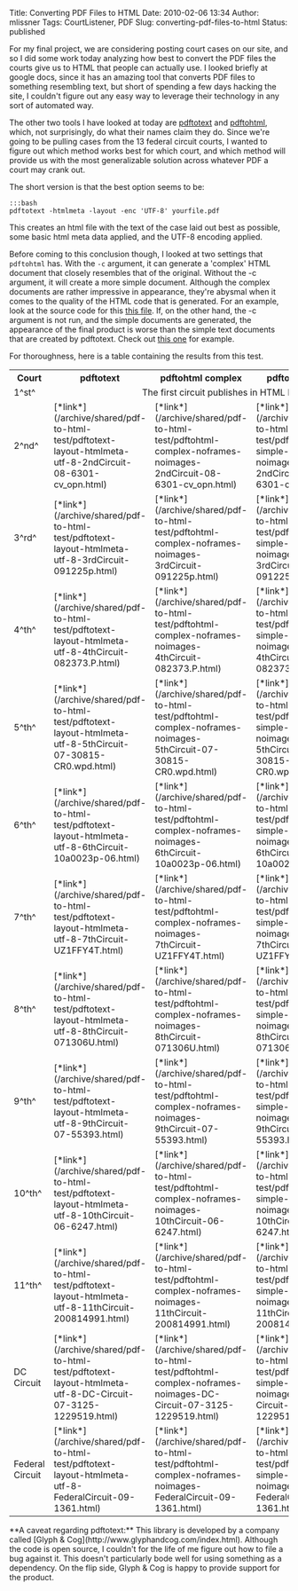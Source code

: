Title: Converting PDF Files to HTML
Date: 2010-02-06 13:34
Author: mlissner
Tags: CourtListener, PDF
Slug: converting-pdf-files-to-html
Status: published

For my final project, we are considering posting court cases on our
site, and so I did some work today analyzing how best to convert the PDF
files the courts give us to HTML that people can actually use. I looked
briefly at google docs, since it has an amazing tool that converts PDF
files to something resembling text, but short of spending a few days
hacking the site, I couldn't figure out any easy way to leverage their
technology in any sort of automated way.

The other two tools I have looked at today are
[pdftotext](http://www.foolabs.com/xpdf/) and
[pdftohtml](http://pdftohtml.sourceforge.net/), which, not surprisingly,
do what their names claim they do. Since we're going to be pulling cases
from the 13 federal circuit courts, I wanted to figure out which method
works best for which court, and which method will provide us with the
most generalizable solution across whatever PDF a court may crank out.

The short version is that the best option seems to be:

    :::bash
    pdftotext -htmlmeta -layout -enc 'UTF-8' yourfile.pdf

This creates an html file with the text of the case laid out best as
possible, some basic html meta data applied, and the UTF-8 encoding
applied.

Before coming to this conclusion though, I looked at two settings that
`pdftohtml` has. With the `-c` argument, it can generate a 'complex' HTML
document that closely resembles that of the original. Without the -c
argument, it will create a more simple document. Although the complex
documents are rather impressive in appearance, they're abysmal when it
comes to the quality of the HTML code that is generated. For an example,
look at the source code for this [this
file](/archive/shared/pdf-to-html-test/pdftohtml-complex-noframes-noimages-2ndCircuit-08-6301-cv_opn.html).
If, on the other hand, the -c argument is not run, and the simple
documents are generated, the appearance of the final product is worse
than the simple text documents that are created by pdftotext. Check out
[this
one](/archive/shared/pdf-to-html-test/pdftohtml-simple-noframes-noimages-2ndCircuit-08-6301-cv_opn.html)
for example.

For thoroughness, here is a table containing the results from this test.

<table>
<tr>
<th>
Court

</th>
<th>
pdftotext

</th>
<th>
pdftohtml complex

</th>
<th>
pdftotext simple

</th>
<th>
Original PDF

</th>
</tr>
<tr>
<td>
1^st^

</td>
<td colspan="4" align="center">
The first circuit publishes in HTML Format by default

</td>
</tr>
<tr>
<td>
2^nd^

</td>
<td>
[*link*](/archive/shared/pdf-to-html-test/pdftotext-layout-htmlmeta-utf-8-2ndCircuit-08-6301-cv_opn.html)

</td>
<td>
[*link*](/archive/shared/pdf-to-html-test/pdftohtml-complex-noframes-noimages-2ndCircuit-08-6301-cv_opn.html)

</td>
<td>
[*link*](/archive/shared/pdf-to-html-test/pdftohtml-simple-noframes-noimages-2ndCircuit-08-6301-cv_opn.html)

</td>
<td>
[*link*](/archive/shared/pdf-to-html-test/2ndCircuit-08-6301-cv_opn.pdf)

</td>
</tr>
<tr>
<td>
3^rd^

</td>
<td>
[*link*](/archive/shared/pdf-to-html-test/pdftotext-layout-htmlmeta-utf-8-3rdCircuit-091225p.html)

</td>
<td>
[*link*](/archive/shared/pdf-to-html-test/pdftohtml-complex-noframes-noimages-3rdCircuit-091225p.html)

</td>
<td>
[*link*](/archive/shared/pdf-to-html-test/pdftohtml-simple-noframes-noimages-3rdCircuit-091225p.html)

</td>
<td>
[*link*](/archive/shared/pdf-to-html-test/3rdCircuit-091225p.pdf)

</td>
</tr>
<tr>
<td>
4^th^

</td>
<td>
[*link*](/archive/shared/pdf-to-html-test/pdftotext-layout-htmlmeta-utf-8-4thCircuit-082373.P.html)

</td>
<td>
[*link*](/archive/shared/pdf-to-html-test/pdftohtml-complex-noframes-noimages-4thCircuit-082373.P.html)

</td>
<td>
[*link*](/archive/shared/pdf-to-html-test/pdftohtml-simple-noframes-noimages-4thCircuit-082373.P.html)

</td>
<td>
[*link*](/archive/shared/pdf-to-html-test/4thCircuit-082373.P.pdf)

</td>
</tr>
<tr>
<td>
5^th^

</td>
<td>
[*link*](/archive/shared/pdf-to-html-test/pdftotext-layout-htmlmeta-utf-8-5thCircuit-07-30815-CR0.wpd.html)

</td>
<td>
[*link*](/archive/shared/pdf-to-html-test/pdftohtml-complex-noframes-noimages-5thCircuit-07-30815-CR0.wpd.html)

</td>
<td>
[*link*](/archive/shared/pdf-to-html-test/pdftohtml-simple-noframes-noimages-5thCircuit-07-30815-CR0.wpd.html)

</td>
<td>
[*link*](/archive/shared/pdf-to-html-test/5thCircuit-07-30815-CR0.wpd.pdf)

</td>
</tr>
<tr>
<td>
6^th^

</td>
<td>
[*link*](/archive/shared/pdf-to-html-test/pdftotext-layout-htmlmeta-utf-8-6thCircuit-10a0023p-06.html)

</td>
<td>
[*link*](/archive/shared/pdf-to-html-test/pdftohtml-complex-noframes-noimages-6thCircuit-10a0023p-06.html)

</td>
<td>
[*link*](/archive/shared/pdf-to-html-test/pdftohtml-simple-noframes-noimages-6thCircuit-10a0023p-06.html)

</td>
<td>
[*link*](/archive/shared/pdf-to-html-test/6thCircuit-10a0023p-06.pdf)

</td>
</tr>
<tr>
<td>
7^th^

</td>
<td>
[*link*](/archive/shared/pdf-to-html-test/pdftotext-layout-htmlmeta-utf-8-7thCircuit-UZ1FFY4T.html)

</td>
<td>
[*link*](/archive/shared/pdf-to-html-test/pdftohtml-complex-noframes-noimages-7thCircuit-UZ1FFY4T.html)

</td>
<td>
[*link*](/archive/shared/pdf-to-html-test/pdftohtml-simple-noframes-noimages-7thCircuit-UZ1FFY4T.html)

</td>
<td>
[*link*](/archive/shared/pdf-to-html-test/7thCircuit-UZ1FFY4T.pdf)

</td>
</tr>
<tr>
<td>
8^th^

</td>
<td>
[*link*](/archive/shared/pdf-to-html-test/pdftotext-layout-htmlmeta-utf-8-8thCircuit-071306U.html)

</td>
<td>
[*link*](/archive/shared/pdf-to-html-test/pdftohtml-complex-noframes-noimages-8thCircuit-071306U.html)

</td>
<td>
[*link*](/archive/shared/pdf-to-html-test/pdftohtml-simple-noframes-noimages-8thCircuit-071306U.html)

</td>
<td>
[*link*](/archive/shared/pdf-to-html-test/8thCircuit-071306U.pdf)

</td>
</tr>
<tr>
<td>
9^th^

</td>
<td>
[*link*](/archive/shared/pdf-to-html-test/pdftotext-layout-htmlmeta-utf-8-9thCircuit-07-55393.html)

</td>
<td>
[*link*](/archive/shared/pdf-to-html-test/pdftohtml-complex-noframes-noimages-9thCircuit-07-55393.html)

</td>
<td>
[*link*](/archive/shared/pdf-to-html-test/pdftohtml-simple-noframes-noimages-9thCircuit-07-55393.html)

</td>
<td>
[*link*](/archive/shared/pdf-to-html-test/9thCircuit-07-55393.pdf)

</td>
</tr>
<tr>
<td>
10^th^

</td>
<td>
[*link*](/archive/shared/pdf-to-html-test/pdftotext-layout-htmlmeta-utf-8-10thCircuit-06-6247.html)

</td>
<td>
[*link*](/archive/shared/pdf-to-html-test/pdftohtml-complex-noframes-noimages-10thCircuit-06-6247.html)

</td>
<td>
[*link*](/archive/shared/pdf-to-html-test/pdftohtml-simple-noframes-noimages-10thCircuit-06-6247.html)

</td>
<td>
[*link*](/archive/shared/pdf-to-html-test/10thCircuit-06-6247.pdf)

</td>
</tr>
<tr>
<td>
11^th^

</td>
<td>
[*link*](/archive/shared/pdf-to-html-test/pdftotext-layout-htmlmeta-utf-8-11thCircuit-200814991.html)

</td>
<td>
[*link*](/archive/shared/pdf-to-html-test/pdftohtml-complex-noframes-noimages-11thCircuit-200814991.html)

</td>
<td>
[*link*](/archive/shared/pdf-to-html-test/pdftohtml-simple-noframes-noimages-11thCircuit-200814991.html)

</td>
<td>
[*link*](/archive/shared/pdf-to-html-test/11thCircuit-200814991.pdf)

</td>
</tr>
<tr>
<td>
DC Circuit

</td>
<td>
[*link*](/archive/shared/pdf-to-html-test/pdftotext-layout-htmlmeta-utf-8-DC-Circuit-07-3125-1229519.html)

</td>
<td>
[*link*](/archive/shared/pdf-to-html-test/pdftohtml-complex-noframes-noimages-DC-Circuit-07-3125-1229519.html)

</td>
<td>
[*link*](/archive/shared/pdf-to-html-test/pdftohtml-simple-noframes-noimages-DC-Circuit-07-3125-1229519.html)

</td>
<td>
[*link*](/archive/shared/pdf-to-html-test/DC-Circuit-07-3125-1229519.pdf)

</td>
</tr>
<tr>
<td>
Federal Circuit

</td>
<td>
[*link*](/archive/shared/pdf-to-html-test/pdftotext-layout-htmlmeta-utf-8-FederalCircuit-09-1361.html)

</td>
<td>
[*link*](/archive/shared/pdf-to-html-test/pdftohtml-complex-noframes-noimages-FederalCircuit-09-1361.html)

</td>
<td>
[*link*](/archive/shared/pdf-to-html-test/pdftohtml-simple-noframes-noimages-FederalCircuit-09-1361.html)

</td>
<td>
[*link*](/archive/shared/pdf-to-html-test/FederalCircuit-09-1361.pdf)

</td>
</tr>
</table>
**A caveat regarding pdftotext:** This library is developed by a company
called [Glyph & Cog](http://www.glyphandcog.com/index.html). Although
the code is open source, I couldn't for the life of me figure out how to
file a bug against it. This doesn't particularly bode well for using
something as a dependency. On the flip side, Glyph & Cog is happy to
provide support for the product.

